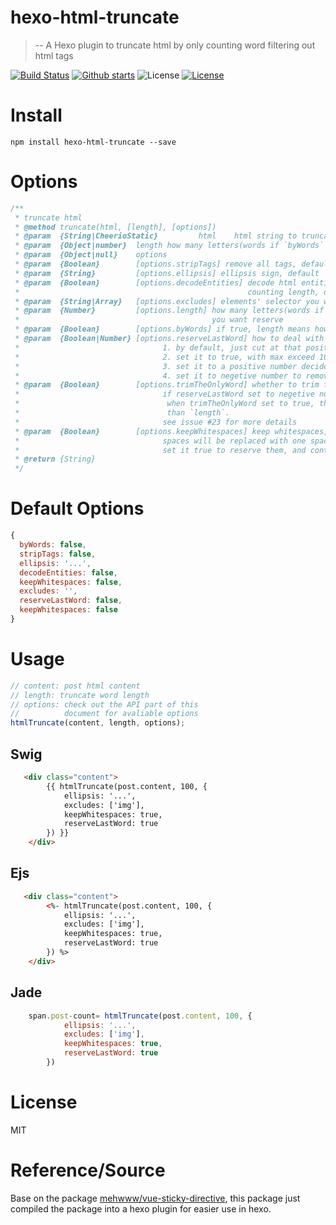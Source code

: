 # hexo-html-truncate
>-- A Hexo plugin to truncate html by only counting word filtering out html tags

<p>
  <a href="https://circleci.com/gh/TriDiamond/hexo-html-truncate/tree/master"><img src="https://img.shields.io/circleci/project/github/TriDiamond/hexo-html-truncate.svg" alt="Build Status"></a>
  <a href="https://github.com/TriDiamond/hexo-html-truncate/stargazers"><img src="https://img.shields.io/github/stars/TriDiamond/hexo-html-truncate.svg" alt="Github starts"></a>
  <a><img src="https://img.shields.io/github/license/TriDiamond/hexo-html-truncate.svg" alt="License"></a>
  <a href="https://www.npmjs.com/package/hexo-html-truncate"><img src="https://img.shields.io/npm/dt/hexo-html-truncate.svg" alt="License"></a>
</p>

# Install

```shell
npm install hexo-html-truncate --save
```

# Options
```js
/**
 * truncate html
 * @method truncate(html, [length], [options])
 * @param  {String|CheerioStatic}         html    html string to truncate, or  existing cheerio instance(aka cheerio $)
 * @param  {Object|number}  length how many letters(words if `byWords` is true) you want reserve
 * @param  {Object|null}    options
 * @param  {Boolean}        [options.stripTags] remove all tags, default false
 * @param  {String}         [options.ellipsis] ellipsis sign, default '...'
 * @param  {Boolean}        [options.decodeEntities] decode html entities(e.g. convert `&amp;` to `&`) before
 *                                                   counting length, default false
 * @param  {String|Array}   [options.excludes] elements' selector you want ignore
 * @param  {Number}         [options.length] how many letters(words if `byWords` is true)
 *                                           you want reserve
 * @param  {Boolean}        [options.byWords] if true, length means how many words to reserve
 * @param  {Boolean|Number} [options.reserveLastWord] how to deal with when truncate in the middle of a word
 *                                1. by default, just cut at that position.
 *                                2. set it to true, with max exceed 10 letters can exceed to reserver the last word
 *                                3. set it to a positive number decide how many letters can exceed to reserve the last word
 *                                4. set it to negetive number to remove the last word if cut in the middle.
 * @param  {Boolean}        [options.trimTheOnlyWord] whether to trim the only word when `reserveLastWord` < 0
 *                                if reserveLastWord set to negetive number, and there is only one word in the html string,
 *                                 when trimTheOnlyWord set to true, the extra letters will be cutted if word's length longer
 *                                 than `length`.
 *                                see issue #23 for more details
 * @param  {Boolean}        [options.keepWhitespaces] keep whitespaces, by default continuous
 *                                spaces will be replaced with one space
 *                                set it true to reserve them, and continuous spaces will count as one
 * @return {String}
 */
```

# Default Options
```js
{
  byWords: false,
  stripTags: false,
  ellipsis: '...',
  decodeEntities: false,
  keepWhitespaces: false,
  excludes: '',
  reserveLastWord: false,
  keepWhitespaces: false
}
```

# Usage

```js
// content: post html content
// length: truncate word length
// options: check out the API part of this 
//          document for avaliable options
htmlTruncate(content, length, options);
```

## Swig

```html
   <div class="content">
        {{ htmlTruncate(post.content, 100, {
            ellipsis: '...',
            excludes: ['img'],
            keepWhitespaces: true,
            reserveLastWord: true
        }) }}
    </div>
```

## Ejs

```html
   <div class="content">
        <%- htmlTruncate(post.content, 100, {
            ellipsis: '...',
            excludes: ['img'],
            keepWhitespaces: true,
            reserveLastWord: true
        }) %>
    </div>
```

## Jade

```js
    span.post-count= htmlTruncate(post.content, 100, {
            ellipsis: '...',
            excludes: ['img'],
            keepWhitespaces: true,
            reserveLastWord: true
        })
```

# License

MIT

# Reference/Source

Base on the package [mehwww/vue-sticky-directive](https://github.com/oe/truncate-html#readme), this package just compiled the package into a hexo plugin for easier use in hexo.

